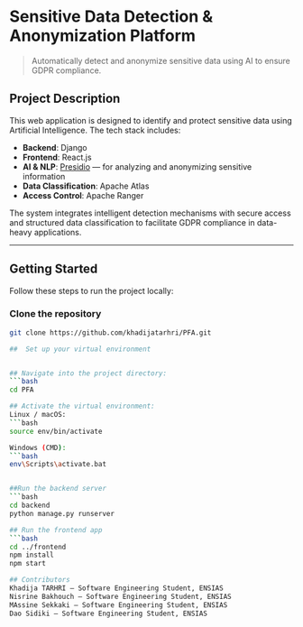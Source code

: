 # Sensitive Data Detection & Anonymization Platform

> Automatically detect and anonymize sensitive data using AI to ensure GDPR compliance.

## Project Description

This web application is designed to identify and protect sensitive data using Artificial Intelligence. The tech stack includes:

-  **Backend**: Django
-  **Frontend**: React.js
-  **AI & NLP**: [Presidio](https://github.com/microsoft/presidio) — for analyzing and anonymizing sensitive information
-  **Data Classification**: Apache Atlas
-  **Access Control**: Apache Ranger

The system integrates intelligent detection mechanisms with secure access and structured data classification to facilitate GDPR compliance in data-heavy applications.

---

##  Getting Started

Follow these steps to run the project locally:

### Clone the repository

```bash
git clone https://github.com/khadijatarhri/PFA.git

##  Set up your virtual environment


## Navigate into the project directory:
```bash
cd PFA

## Activate the virtual environment:
Linux / macOS:
```bash
source env/bin/activate

Windows (CMD):
```bash
env\Scripts\activate.bat


##Run the backend server
```bash
cd backend
python manage.py runserver

## Run the frontend app
```bash
cd ../frontend
npm install
npm start

## Contributors
Khadija TARHRI — Software Engineering Student, ENSIAS
Nisrine Bakhouch — Software Engineering Student, ENSIAS
MAssine Sekkaki — Software Engineering Student, ENSIAS
Dao Sidiki — Software Engineering Student, ENSIAS

